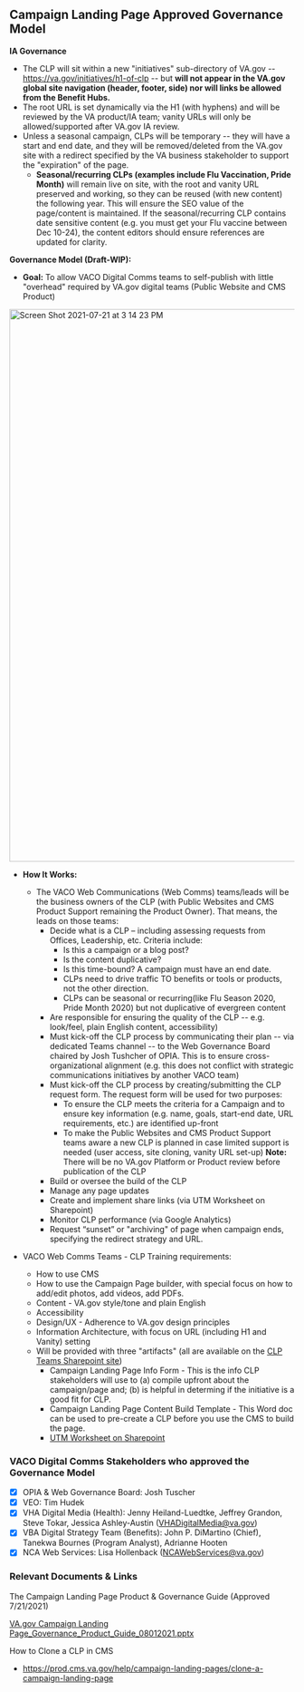 
## Campaign Landing Page Approved Governance Model

**IA Governance**

- The CLP will sit within a new "initiatives" sub-directory of VA.gov -- https://va.gov/initiatives/h1-of-clp -- but **will not appear in the VA.gov global site navigation (header, footer, side) nor will links be allowed from the Benefit Hubs.**
- The root URL is set dynamically via the H1 (with hyphens) and will be reviewed by the VA product/IA team; vanity URLs will only be allowed/supported after VA.gov IA review.
- Unless a seasonal campaign, CLPs will be temporary -- they will have a start and end date, and they will be removed/deleted from the VA.gov site with a redirect specified by the VA business stakeholder to support the "expiration" of the page.
  - **Seasonal/recurring CLPs (examples include Flu Vaccination, Pride Month)** will remain live on site, with the root and vanity URL preserved and working, so they can be reused (with new content) the following year.  This will ensure the SEO value of the page/content is maintained.   If the seasonal/recurring CLP contains date sensitive content (e.g. you must get your Flu vaccine between Dec 10-24), the content editors should ensure references are updated for clarity.  

**Governance Model (Draft-WIP):**

- **Goal:** To allow VACO Digital Comms teams to self-publish with little "overhead" required by VA.gov digital teams (Public Website and CMS Product)

<img width="975" alt="Screen Shot 2021-07-21 at 3 14 23 PM" src="https://user-images.githubusercontent.com/63107147/126546492-41438b9b-686f-4ea5-b049-d84100adb9f0.png">

- **How It Works:**
  - The VACO Web Communications (Web Comms) teams/leads will be the business owners of the CLP (with Public Websites and CMS Product Support remaining the Product Owner). That means, the leads on those teams:
    - Decide what is a CLP – including assessing requests from Offices, Leadership, etc.  Criteria include:
      - Is this a campaign or a blog post? 
      - Is the content duplicative? 
      - Is this time-bound?  A campaign must have an end date.
      - CLPs need to drive traffic TO benefits or tools or products, not the other direction.
      - CLPs can be seasonal or recurring(like Flu Season 2020, Pride Month 2020) but not duplicative of evergreen content
    - Are responsible for ensuring the quality of the CLP -- e.g. look/feel, plain English content, accessibility)
    - Must kick-off the CLP process by communicating their plan -- via dedicated Teams channel -- to the Web Governance Board chaired by Josh Tushcher of OPIA.  This is to ensure cross-organizational alignment (e.g. this does not conflict with strategic communications initiatives by another VACO team)
    - Must kick-off the CLP process by creating/submitting the CLP request form. The request form will be used for two purposes:
      - To ensure the CLP meets the criteria for a Campaign and to ensure key information (e.g. name, goals, start-end date, URL requirements, etc.) are identified up-front
      - To make the Public Websites and CMS Product Support teams aware a new CLP is planned in case limited support is needed (user access, site cloning, vanity URL set-up) **Note:** There will be no VA.gov Platform or Product review before publication of the CLP
    - Build or oversee the build of the CLP
    - Manage any page updates
    - Create and implement share links (via UTM Worksheet on Sharepoint)
    - Monitor CLP performance (via Google Analytics)
    - Request “sunset” or "archiving" of page when campaign ends, specifying the redirect strategy and URL.

- VACO Web Comms Teams - CLP Training requirements: 
  - How to use CMS
  - How to use the Campaign Page builder, with special focus on how to add/edit photos, add videos, add PDFs.
  - Content - VA.gov style/tone and plain English 
  - Accessibility 
  - Design/UX - Adherence to VA.gov design principles
  - Information Architecture, with focus on URL (including H1 and Vanity) setting
  - Will be provided with three "artifacts" (all are available on the [CLP Teams Sharepoint site](https://teams.microsoft.com/_#/files/General?threadId=19%3A0PwhhN1I-X_rH2qjwRgqZSbQXA8PKa53mL_0OKm-xpM1%40thread.tacv2&ctx=channel&context=General&rootfolder=%252Fsites%252FCampaignLandingPage%252FShared%2520Documents%252FGeneral))
    - Campaign Landing Page Info Form - This is the info CLP stakeholders will use to (a) compile upfront about the campaign/page and; (b) is helpful in determing if the initiative is a good fit for CLP.
    - Campaign Landing Page Content Build Template - This Word doc can be used to pre-create a CLP before you use the CMS to build the page.
    - [UTM Worksheet on Sharepoint](https://dvagov.sharepoint.com/:x:/r/sites/VAgovCampaignTracker/_layouts/15/Doc.aspx?sourcedoc=%7BD01C9E16-B6D7-4240-9333-037D41A185B6%7D&file=va.gov-utm-campaign-tracker-UPDATED.xlsx&action=default&mobileredirect=true)


### VACO Digital Comms Stakeholders who approved the Governance Model

- [X] OPIA & Web Governance Board: Josh Tuscher
- [X] VEO: Tim Hudek 
- [X] VHA Digital Media (Health): Jenny Heiland-Luedtke, Jeffrey Grandon, Steve Tokar, Jessica Ashley-Austin (VHADigitalMedia@va.gov)
- [X] VBA Digital Strategy Team (Benefits): John P. DiMartino (Chief), Tanekwa Bournes (Program Analyst), Adrianne Hooten
- [X] NCA Web Services: Lisa Hollenback (NCAWebServices@va.gov)

### Relevant Documents & Links

The Campaign Landing Page Product & Governance Guide (Approved 7/21/2021)

[VA.gov Campaign Landing Page_Governance_Product_Guide_08012021.pptx](https://github.com/department-of-veterans-affairs/va.gov-team/files/6917862/VA.gov.Campaign.Landing.Page_Governance_Product_Guide_08012021.pptx)


How to Clone a CLP in CMS
- https://prod.cms.va.gov/help/campaign-landing-pages/clone-a-campaign-landing-page


